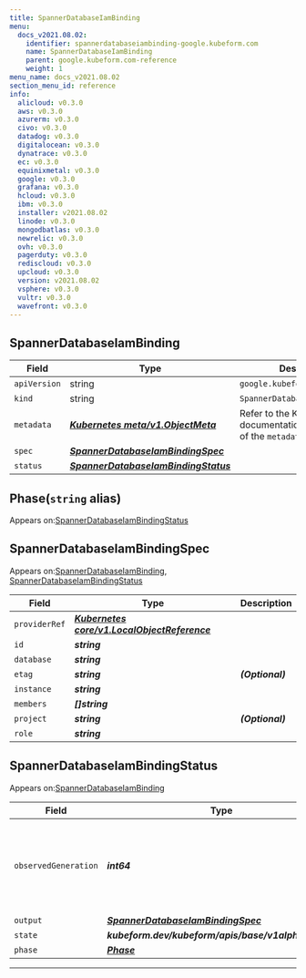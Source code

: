 ```yaml
---
title: SpannerDatabaseIamBinding
menu:
  docs_v2021.08.02:
    identifier: spannerdatabaseiambinding-google.kubeform.com
    name: SpannerDatabaseIamBinding
    parent: google.kubeform.com-reference
    weight: 1
menu_name: docs_v2021.08.02
section_menu_id: reference
info:
  alicloud: v0.3.0
  aws: v0.3.0
  azurerm: v0.3.0
  civo: v0.3.0
  datadog: v0.3.0
  digitalocean: v0.3.0
  dynatrace: v0.3.0
  ec: v0.3.0
  equinixmetal: v0.3.0
  google: v0.3.0
  grafana: v0.3.0
  hcloud: v0.3.0
  ibm: v0.3.0
  installer: v2021.08.02
  linode: v0.3.0
  mongodbatlas: v0.3.0
  newrelic: v0.3.0
  ovh: v0.3.0
  pagerduty: v0.3.0
  rediscloud: v0.3.0
  upcloud: v0.3.0
  version: v2021.08.02
  vsphere: v0.3.0
  vultr: v0.3.0
  wavefront: v0.3.0
---
```


## SpannerDatabaseIamBinding
| Field | Type | Description |
| ------ | ----- | ----------- |
| `apiVersion` | string | `google.kubeform.com/v1alpha1` |
|    `kind` | string | `SpannerDatabaseIamBinding` |
| `metadata` | ***[Kubernetes meta/v1.ObjectMeta](https://v1-18.docs.kubernetes.io/docs/reference/generated/kubernetes-api/v1.18/#objectmeta-v1-meta)***|Refer to the Kubernetes API documentation for the fields of the `metadata` field.|
| `spec` | ***[SpannerDatabaseIamBindingSpec](#spannerdatabaseiambindingspec)***||
| `status` | ***[SpannerDatabaseIamBindingStatus](#spannerdatabaseiambindingstatus)***||
## Phase(`string` alias)

Appears on:[SpannerDatabaseIamBindingStatus](#spannerdatabaseiambindingstatus)

## SpannerDatabaseIamBindingSpec

Appears on:[SpannerDatabaseIamBinding](#spannerdatabaseiambinding), [SpannerDatabaseIamBindingStatus](#spannerdatabaseiambindingstatus)

| Field | Type | Description |
| ------ | ----- | ----------- |
| `providerRef` | ***[Kubernetes core/v1.LocalObjectReference](https://v1-18.docs.kubernetes.io/docs/reference/generated/kubernetes-api/v1.18/#localobjectreference-v1-core)***||
| `id` | ***string***||
| `database` | ***string***||
| `etag` | ***string***| ***(Optional)*** |
| `instance` | ***string***||
| `members` | ***[]string***||
| `project` | ***string***| ***(Optional)*** |
| `role` | ***string***||
## SpannerDatabaseIamBindingStatus

Appears on:[SpannerDatabaseIamBinding](#spannerdatabaseiambinding)

| Field | Type | Description |
| ------ | ----- | ----------- |
| `observedGeneration` | ***int64***| ***(Optional)*** Resource generation, which is updated on mutation by the API Server.|
| `output` | ***[SpannerDatabaseIamBindingSpec](#spannerdatabaseiambindingspec)***| ***(Optional)*** |
| `state` | ***kubeform.dev/kubeform/apis/base/v1alpha1.State***| ***(Optional)*** |
| `phase` | ***[Phase](#phase)***| ***(Optional)*** |
---
